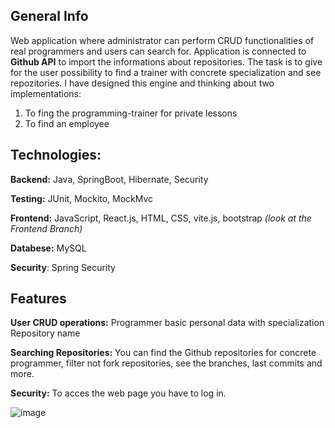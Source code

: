 ## General Info
Web application where administrator can perform CRUD functionalities of real programmers and users can search for. Application is connected to **Github API** to import the informations about repositories. The task is to give for the user possibility to find a trainer with concrete specialization and see repozitories. 
I have designed this engine and thinking about two implementations:   
1) To fing the programming-trainer for private lessons
2) To find an employee

## Technologies:

**Backend:** Java, SpringBoot, Hibernate, Security

**Testing:** JUnit, Mockito, MockMvc

**Frontend:** JavaScript, React.js, HTML, CSS, vite.js, bootstrap *(look at the Frontend Branch)*

**Databese:** MySQL

**Security**: Spring Security

## Features
**User CRUD operations:** Programmer basic personal data with specialization Repository name

**Searching Repositories:** You can find the Github repositories for concrete programmer, filter not fork repositories, see the branches, last commits and more.

**Security:** To acces the web page you have to log in.

![image](https://github.com/MaciejBabicki/SearchEngine/assets/123827748/dc9ae276-2595-4d8d-8252-96acfb4a1d32)
